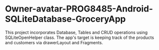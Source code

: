 # Owner-avatar-PROG8485-Android-SQLiteDatabase-GroceryApp
This project incorporates Database, Tables and CRUD operations using SQLiteOpenHelper class. The app's target is keeping track of the products and customers via drawerLayout and Fragments. 
